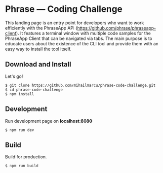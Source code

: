 # Phrase —  Coding Challenge
This landing page is an entry point for developers who want to work efficiently with the PhraseApp API (https://github.com/phrase/phraseapp-client). It features a terminal window with multiple code samples for the PhraseApp Client that can be navigated via tabs. The main purpose is to educate users about the existence of the CLI tool and provide them with an easy way to install the tool itself.

## Download and Install

Let's go!

```
$ git clone https://github.com/mihailmarcu/phrase-code-challenge.git
$ cd phrase-code-challenge
$ npm install
```
## Development

Run development page on **localhost:8080**

```
$ npm run dev
```

## Build

Build for production.

```
$ npm run build
```